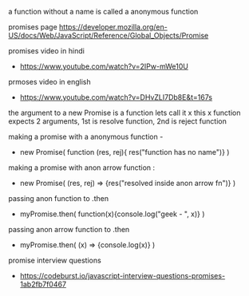 a function without a name is called a anonymous function

promises page
https://developer.mozilla.org/en-US/docs/Web/JavaScript/Reference/Global_Objects/Promise

promises video in hindi 
- https://www.youtube.com/watch?v=2IPw-mWe10U

prmoses video in english
- https://www.youtube.com/watch?v=DHvZLI7Db8E&t=167s


the argument to a new Promise is a function lets call it x
this x function expects 2 arguments, 1st is resolve function, 
2nd is reject function


making a promise with a anonymous function - 
 - new Promise( function (res, rej){ res("function has no name")} )

making a promise with anon arrow function :
 - new Promise( (res, rej) => {res("resolved inside anon arrow fn")} )

passing anon function to .then
-  myPromise.then( function(x){console.log("geek - ", x)} )

passing anon arrow function to .then
- myPromise.then( (x) => {console.log(x)} )


promise interview questions
- https://codeburst.io/javascript-interview-questions-promises-1ab2fb7f0467



